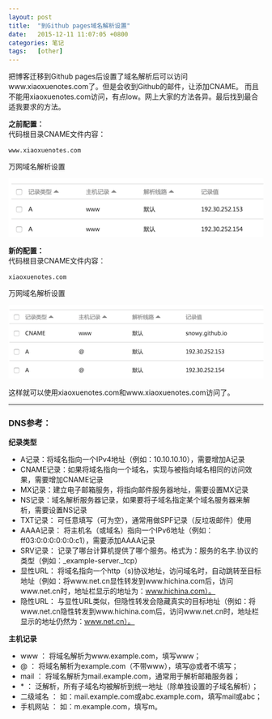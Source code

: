 ```yaml
---
layout: post
title:  "到Github pages域名解析设置"
date:   2015-12-11 11:07:05 +0800
categories: 笔记
tags:   [other]
---
```

把博客迁移到Github pages后设置了域名解析后可以访问www.xiaoxuenotes.com了。但是会收到Github的邮件，让添加CNAME。
而且不能用xiaoxuenotes.com访问，有点low。网上大家的方法各异。最后找到最合适我要求的方法。

**之前配置：**           
代码根目录CNAME文件内容：
    
    www.xiaoxuenotes.com
    
万网域名解析设置

![wanwang](/images/wanwang_old.png)


**新的配置：**               
代码根目录CNAME文件内容：
    
    xiaoxuenotes.com
    
万网域名解析设置    

![wanwang](/images/wanwang_new.png)

这样就可以使用xiaoxuenotes.com和www.xiaoxuenotes.com访问了。

---

### DNS参考：
**纪录类型**

- A记录：将域名指向一个IPv4地址（例如：10.10.10.10），需要增加A记录
- CNAME记录：如果将域名指向一个域名，实现与被指向域名相同的访问效果，需要增加CNAME记录
- MX记录：建立电子邮箱服务，将指向邮件服务器地址，需要设置MX记录
- NS记录：域名解析服务器记录，如果要将子域名指定某个域名服务器来解析，需要设置NS记录
- TXT记录： 可任意填写（可为空），通常用做SPF记录（反垃圾邮件）使用
- AAAA记录： 将主机名（或域名）指向一个IPv6地址（例如：ff03:0:0:0:0:0:0:c1），需要添加AAAA记录
- SRV记录： 记录了哪台计算机提供了哪个服务。格式为：服务的名字.协议的类型（例如：\_example-server._tcp）
- 显性URL： 将域名指向一个http（s)协议地址，访问域名时，自动跳转至目标地址（例如：将www.net.cn显性转发到www.hichina.com后，访问www.net.cn时，地址栏显示的地址为：www.hichina.com）。 
- 隐性URL： 与显性URL类似，但隐性转发会隐藏真实的目标地址（例如：将www.net.cn隐性转发到www.hichina.com后，访问www.net.cn时，地址栏显示的地址仍然为：www.net.cn）。

**主机记录**

- www ： 将域名解析为www.example.com，填写www；
- @ ： 将域名解析为example.com（不带www），填写@或者不填写；
- mail ： 将域名解析为mail.example.com，通常用于解析邮箱服务器；
- \* ： 泛解析，所有子域名均被解析到统一地址（除单独设置的子域名解析）；
- 二级域名 ： 如：mail.example.com或abc.example.com，填写mail或abc；
- 手机网站 ： 如：m.example.com，填写m。
